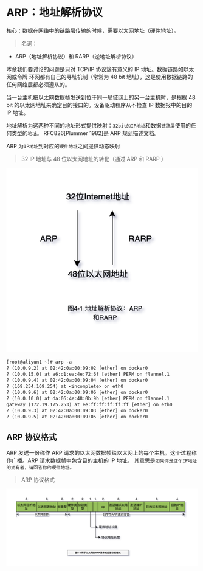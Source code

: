# ARP：地址解析协议

核心：数据在网络中的链路层传输的时候，需要以太网地址（硬件地址）。

> 名词：

- ARP（地址解析协议）和 RARP（逆地址解析协议）

本章我们要讨论的问题是只对 TCP/IP 协议簇有意义的 IP 地址。数据链路如以太网或令牌
环网都有自己的寻址机制（常常为 48 bit 地址），这是使用数据链路的任何网络层都必须遵从的。

当一台主机把以太网数据帧发送到位于同一局域网上的另一台主机时，是根据 48 bit 的以太网地址来确定目的接口的。设备驱动程序从不检查 IP 数据报中的目的 IP 地址。

地址解析为这两种不同的地址形式提供映射：`32bit的IP地址`和数据`链路层`使用的任何类型的`地址`。
RFC826[Plummer 1982]是 ARP 规范描述文档。

ARP 为`IP地址`到对应的`硬件地址`之间提供动态映射

> 32 IP 地址与 48 位以太网地址的转化（通过 ARP 和 RARP ）

![TCP-IP-4-1.png](./images/TCP-IP-4-1.png)

```log
[root@aliyun1 ~]# arp -a
? (10.0.9.2) at 02:42:0a:00:09:02 [ether] on docker0
? (10.0.15.0) at a6:d1:ea:4e:72:6f [ether] PERM on flannel.1
? (10.0.9.4) at 02:42:0a:00:09:04 [ether] on docker0
? (169.254.169.254) at <incomplete> on eth0
? (10.0.9.6) at 02:42:0a:00:09:06 [ether] on docker0
? (10.0.10.0) at da:06:4e:48:0b:9b [ether] PERM on flannel.1
gateway (172.19.175.253) at ee:ff:ff:ff:ff:ff [ether] on eth0
? (10.0.9.3) at 02:42:0a:00:09:03 [ether] on docker0
? (10.0.9.5) at 02:42:0a:00:09:05 [ether] on docker0
```

## ARP 协议格式

ARP 发送一份称作 ARP 请求的以太网数据帧给以太网上的每个主机。这个过程称作广播。ARP 请求数据帧中包含目的主机的 IP 地址。
其意思是`如果你是这个IP地址的拥有者，请回答你的硬件地址。`

> ARP 协议格式

![TCP-IP-4-3.png](./images/TCP-IP-4-3.png)
